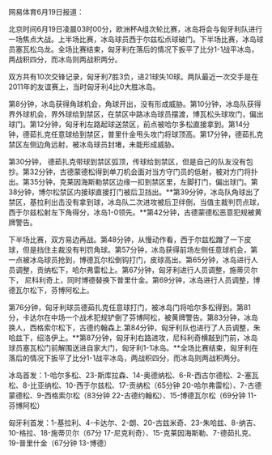 网易体育6月19日报道：

北京时间6月19日凌晨03时00分，欧洲杯A组次轮比赛，冰岛将会与匈牙利队进行一场焦点大战。上半场比赛，冰岛球员西于尔兹松点球破门。下半场比赛，冰岛球员塞瓦松乌龙。全场比赛结束，匈牙利在落后的情况下扳平了比分1-1战平冰岛，两战积四分，而冰岛则两战积两分。

双方共有10次交锋记录，匈牙利7胜3负，进21球失10球。两队最近一次交手是在2011年的友谊赛上，当时匈牙利4比0大胜冰岛。

第8分钟，冰岛获得角球机会，角球开出，没有形成威胁。第10分钟，冰岛队获得界外球机会，界外球给到禁区，在禁区中路冰岛球员摆渡，博瓦松头球攻门，偏出球门。第12分钟，匈牙利左路起球送禁区，前点被哈尔多松直接拿到。第14分钟，德茹扎克任意球给到禁区，普里什金甩头攻门将球顶高。第17分钟，德茹扎克禁区左侧边角远射，被冰岛球员封堵，未能形成威胁。

第30分钟，
德茹扎克带球到禁区弧顶，传球给到禁区，但是自己的队友没有包抄。第32分钟，古德蒙德松得到单刀机会面对当方守门员的低射，被对方门将扑出。第35分钟，克莱因海斯勒禁区边缘一扣到禁区里，左脚打门，偏出球门。第38分钟，博尔松禁区内接球直接打门被后卫挡出。**第39分钟，冰岛队角球出了禁区，基拉利出击没有拿到球，冰岛队二次进攻被后卫绊倒，当值主裁判罚点球，西于尔兹松射左下角得分，冰岛1-0领先。**第42分钟，古德蒙德松恶意犯规被黄牌警告。

下半场比赛，双方易边再战。第48分钟，从慢动作看，西于尔兹松蹭了一下皮球，但是挡住主裁没有判罚角球。第57分钟，冰岛获得前场左侧任意球机会，第一点被冰岛球员抢到，博德瓦尔松倒钩打门，皮球高出。第65分钟，冰岛进行人员调整，贡纳松下，哈尔弗雷松上。第67分钟，匈牙利进行人员调整，施蒂贝尔下，
尼科利奇上，同时博德替换下普里什金。第69分钟，冰岛进行人员调整，博德瓦尔松下，芬博阿松上。

第76分钟，匈牙利球员德茹扎克任意球打门，被冰岛门将哈尔多松得到。第81分，卡达尔在中场一个战术犯规铲倒了芬博阿松，被黄牌警告。第83分钟，冰岛换人，西格索尔松下，古德约翰森上.第84分钟，匈牙利队也进行了人员调整，朱哈兹下，绍洛伊上。**第87分钟，匈牙利右路进攻，尼科利奇横敲到门前，冰岛球员塞瓦松门前解围送进自家大门，匈牙利1-1冰岛。**全场比赛结束，匈牙利在落后的情况下扳平了比分1-1战平冰岛，两战积四分，而冰岛则两战积两分。

冰岛首发：1-哈尔多松、23-斯库拉森、14-奥德纳松、6-R-西古尔德松、2-塞瓦松、8-比亚纳松、10-西于尔兹松、17-贡纳松（65分钟
20-哈尔弗雷松）、7-古德蒙德松、9-西格索尔松（83分钟  22-古德约翰松）、15-博德瓦尔松（69分钟 11-芬博阿松）

匈牙利首发：1-基拉利、4-卡达尔、2-朗、20-古兹米奇、23-朱哈兹、8-纳吉、10-格拉、18-施蒂贝尔（67分
17-尼克利奇）、15-克莱因海斯勒、7-德茹扎克、19-普里什金（67分钟  13-博德）

